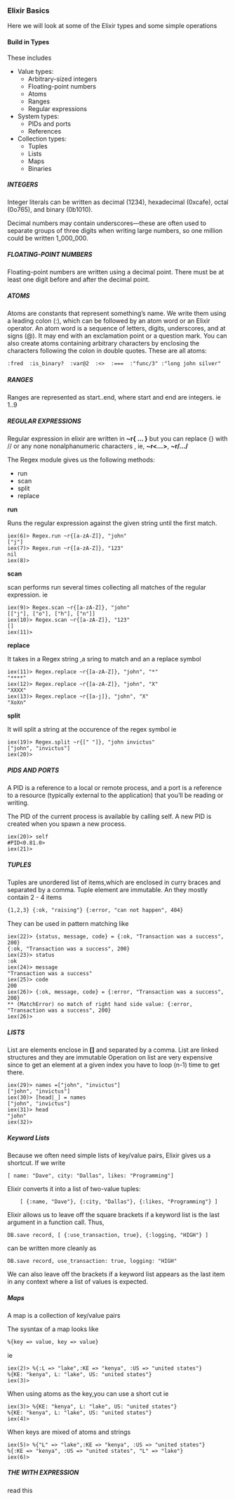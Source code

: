 ### Elixir Basics
Here we will look at some of the Elixir types and some simple operations

#### Build in Types
These includes
 * Value types:
    * Arbitrary-sized integers
    * Floating-point numbers
     * Atoms
     * Ranges
    * Regular expressions
 * System types:
    * PIDs and ports
    * References
 * Collection types:
    * Tuples
    * Lists
    * Maps
    * Binaries
    
##### INTEGERS
Integer literals can be written as decimal (1234), hexadecimal (0xcafe), octal (0o765), and binary (0b1010).

Decimal numbers may contain underscores—these are often used to separate groups of three digits when writing large numbers, so one million could be written 1_000_000.

##### FLOATING-POINT NUMBERS
Floating-point numbers are written using a decimal point. There must be at least one digit before and after the decimal point.

##### ATOMS
Atoms are constants that represent something’s name. We write them using a leading colon (:), which can be followed by an atom word or an Elixir operator. An atom word is a sequence of letters, digits, underscores, and at signs (@). It may end with an exclamation point or a question mark. You can also create atoms containing arbitrary characters by enclosing the characters following the colon in double quotes. These are all atoms:

``` diff
:fred  :is_binary?  :var@2  :<>  :===  :"func/3" :"long john silver"
```

##### RANGES
Ranges are represented as start..end, where start and end are integers.
ie 1..9 

##### REGULAR EXPRESSIONS
Regular expression in elixir are written in **~r{ ... }** but you can replace {} with // or any none nonalphanumeric characters , ie, **~r<...>**, **~r/.../**

The Regex module gives us the following methods:
* run
* scan
* split
* replace

**run** 

Runs the regular expression against the given string until the first match.
```shell
iex(6)> Regex.run ~r{[a-zA-Z]}, "john"
["j"]
iex(7)> Regex.run ~r{[a-zA-Z]}, "123" 
nil
iex(8)> 
```
**scan**

scan performs run several times collecting all matches of the regular expression.
ie
```shell
iex(9)> Regex.scan ~r{[a-zA-Z]}, "john"
[["j"], ["o"], ["h"], ["n"]]
iex(10)> Regex.scan ~r{[a-zA-Z]}, "123" 
[]
iex(11)> 
```

**replace**

It takes in a Regex string ,a sring to match and an a replace symbol
```shell
iex(11)> Regex.replace ~r{[a-zA-Z]}, "john", "*"
"****"
iex(12)> Regex.replace ~r{[a-zA-Z]}, "john", "X"
"XXXX"
iex(13)> Regex.replace ~r{[a-j]}, "john", "X"   
"XoXn"
```
**split**

It will split a string at the occurence of the regex symbol
ie
```shell
iex(19)> Regex.split ~r{[" "]}, "john invictus"       
["john", "invictus"]
iex(20)> 
```
##### PIDS AND PORTS
A PID is a reference to a local or remote process, and a port is a reference to a resource (typically external to the application) that you’ll be reading or writing.

The PID of the current process is available by calling self. A new PID is created when you spawn a new process.
```shell
iex(20)> self
#PID<0.81.0>
iex(21)> 
```

##### TUPLES
Tuples are unordered list of items,which are enclosed in curry braces and separated by a comma.
Tuple element are immutable.
An they mostly contain 2 - 4 items
```diff
{1,2,3} {:ok, "raising"} {:error, "can not happen", 404}
``` 
They can be used in pattern matching like
```shell
iex(22)> {status, message, code} = {:ok, "Transaction was a success", 200}
{:ok, "Transaction was a success", 200}
iex(23)> status
:ok
iex(24)> message
"Transaction was a success"
iex(25)> code
200
iex(26)> {:ok, message, code} = {:error, "Transaction was a success", 200}
** (MatchError) no match of right hand side value: {:error, "Transaction was a success", 200}
iex(26)>
```

##### LISTS 
List are elements enclose in **[]** and separated by a comma.
List are linked structures and they are immutable
Operation on list are very expensive since to get an element at a given index you have to loop (n-1) time to get there.
```shell
iex(29)> names =["john", "invictus"]
["john", "invictus"]
iex(30)> [head|_] = names
["john", "invictus"]
iex(31)> head
"john"
iex(32)> 
```

##### Keyword Lists
Because we often need simple lists of key/value pairs, Elixir gives us a shortcut. If we write
```shell
[ name: "Dave", city: "Dallas", likes: "Programming"]
```
Elixir converts it into a list of two-value tuples:
```shell
	[ {:name, "Dave"}, {:city, "Dallas"}, {:likes, "Programming"} ]
```

Elixir allows us to leave off the square brackets if a keyword list is the last argument in a function call. Thus,

```shell
DB.save record, [ {:use_transaction, true}, {:logging, "HIGH"} ]
```
can be written more cleanly as
``` shell
DB.save record, use_transaction: true, logging: "HIGH"
```
We can also leave off the brackets if a keyword list appears as the last item in any context where a list of values is expected.

##### Maps
A map is a collection of key/value pairs

The sysntax of a map looks like
```diff
%{key => value, key => value}
```
ie
```shell
iex(2)> %{:L => "lake",:KE => "kenya", :US => "united states"}
%{KE: "kenya", L: "lake", US: "united states"}
iex(3)> 
```
When using atoms as the key,you can use a short cut ie
```shell
iex(3)> %{KE: "kenya", L: "lake", US: "united states"}
%{KE: "kenya", L: "lake", US: "united states"}
iex(4)> 
```
When keys are mixed of atoms and strings
```shell
iex(5)> %{"L" => "lake",:KE => "kenya", :US => "united states"}
%{:KE => "kenya", :US => "united states", "L" => "lake"}
iex(6)> 
```

##### THE WITH EXPRESSION

read this
